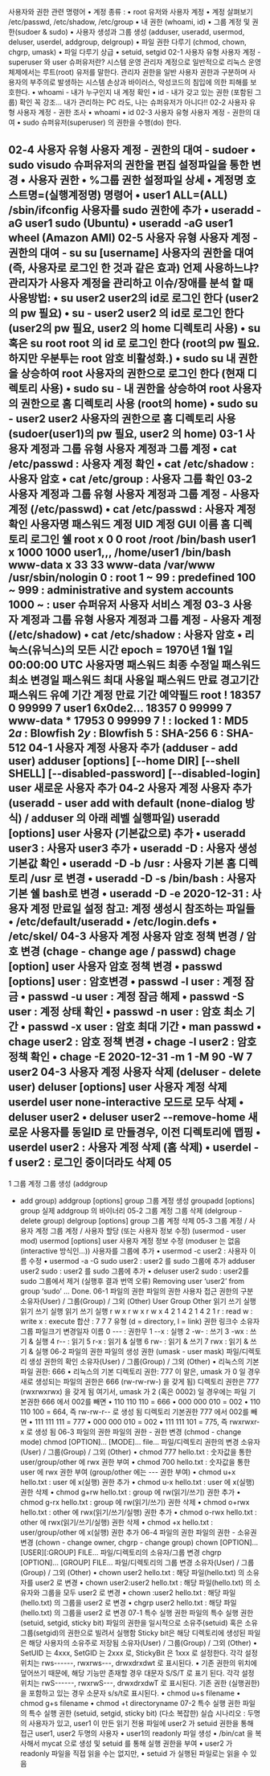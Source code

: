 사용자와 권한 관련 명령어
• 계정 종류 :
• root 유저와 사용자 계정
• 계정 살펴보기 /etc/passwd, /etc/shadow, /etc/group
• 내 권한 (whoami, id)
• 그룹 계정 및 권한(sudoer & sudo) 
• 사용자 생성과 그룹 생성 (adduser, useradd, usermod, deluser, userdel, addgroup, delgroup)
• 파일 권한 다루기 (chmod, chown, chgrp, umask)
• 파일 다루기 상급
• setuid, setgid
02-1
사용자 유형
사용자 계정 - superuser 와 user
슈퍼유저란?
시스템 운영 관리자 계정으로 일반적으로 리눅스 운영체제에서는 루트(root) 유저를 말한다.
관리자 권한을 일반 사용자 권한과 구분하며 사용자의 부주의로 발생하는 시스템 손상과 바이러스, 
악성코드의 침입에 의한 피해를 보호한다.
• whoami - 내가 누구인지 내 계정 확인
• id - 내가 갖고 있는 권한 (포함된 그룹) 확인
꼭 강조…
내가 관리하는 PC 라도,
나는 슈퍼유저가 아니다!!
02-2
사용자 유형
사용자 계정 - 권한 조사
• whoami
• id
02-3
사용자 유형
사용자 계정 - 권한의 대여
• sudo
슈퍼유저(superuser) 의 권한을 수행(do) 한다.

02-4
사용자 유형
사용자 계정 - 권한의 대여 - sudoer
• sudo visudo
슈퍼유저의 권한을 편집
설정파일을 통한 변경
• 사용자 권한
• %그룹 권한
설정파일 상세
• 계정명 호스트명=(실행계정명) 명령어
• user1 ALL=(ALL) /sbin/ifconfig
사용자를 sudo 권한에 추가
• useradd -aG user1 sudo (Ubuntu)
• useradd -aG user1 wheel (Amazon AMI)
02-5
사용자 유형
사용자 계정 - 권한의 대여 - su
su [username]
사용자의 권한을 대여 (즉, 사용자로 로그인 한 것과 같은 효과)
언제 사용하느냐? 관리자가 사용자 계정을 관리하고 이슈/장애를 분석 할 때
사용방법:
• su user2
user2의 id로 로그인 한다 (user2의 pw 필요)
• su - user2
user2 의 id로 로그인 한다 (user2의 pw 필요, user2 의 home 디렉토리 사용)
• su 혹은 su root
root 의 id 로 로그인 한다 (root의 pw 필요. 하지만 우분투는 root 암호 비활성화.)
• sudo su
내 권한을 상승하여 root 사용자의 권한으로 로그인 한다 (현재 디렉토리 사용)
• sudo su -
내 권한을 상승하여 root 사용자의 권한으로 홈 디렉토리 사용 (root의 home)
• sudo su - user2
user2 사용자의 권한으로 홈 디렉토리 사용 (sudoer(user1)의 pw 필요, user2 의 home)
03-1
사용자 계정과
그룹 유형 사용자 계정과 그룹 계정
• cat /etc/passwd : 사용자 계정 확인
• cat /etc/shadow : 사용자 암호
• cat /etc/group : 사용자 그룹 확인
03-2
사용자 계정과
그룹 유형 사용자 계정과 그룹 계정 - 사용자 계정 (/etc/passwd)
• cat /etc/passwd : 사용자 계정 확인
사용자명 패스워드 계정 UID 계정 GUI 이름 홈 디렉토리 로그인 쉘
root x 0 0 root /root /bin/bash
user1 x 1000 1000 user1,,, /home/user1 /bin/bash
www-data x 33 33 www-data /var/www /usr/sbin/nologin
0 : root
1 ~ 99 : predefined
100 ~ 999 : administrative and
system accounts
1000 ~ : user
슈퍼유저
사용자
서비스 계정
03-3
사용자 계정과
그룹 유형 사용자 계정과 그룹 계정 - 사용자 계정 (/etc/shadow)
• cat /etc/shadow : 사용자 암호
• 리눅스(유닉스)의 모든 시간 epoch = 1970년 1월 1일 00:00:00 UTC
사용자명 패스워드 최종
수정일
패스워드
최소 변경일
패스워드
최대 사용일
패스워드 만료
경고기간
패스워드
유예 기간
계정 만료
기간
예약필드
root ! 18357 0 99999 7
user1 $6$x0de2… 18357 0 99999 7
www-data * 17953 0 99999 7
! : locked
$1$ : MD5
$2a$ : Blowfish
$2y$ : Blowfish
$5$ : SHA-256
$6$ : SHA-512
04-1
사용자 계정
사용자 추가 (adduser - add user)
adduser [options] [--home DIR] [--shell SHELL] [--disabled-password] [--disabled-login] user
새로운 사용자 추가
04-2
사용자 계정
사용자 추가 (useradd - user add with default (none-dialog 방식) / adduser 의 아래 레벨 실행파일)
useradd [options] user
사용자 (기본값으로) 추가
• useradd user3 : 사용자 user3 추가
• useradd -D : 사용자 생성 기본값 확인
• useradd -D -b /usr : 사용자 기본 홈 디렉토리 /usr 로 변경
• useradd -D -s /bin/bash : 사용자 기본 쉘 bash로 변경
• useradd -D -e 2020-12-31 : 사용자 계정 만료일 설정
참고: 계정 생성시 참조하는 파일들
• /etc/default/useradd
• /etc/login.defs
• /etc/skel/
04-3
사용자 계정
사용자 암호 정책 변경 / 암호 변경 (chage - change age / passwd)
chage [option] user
사용자 암호 정책 변경
• passwd [options] user : 암호변경
• passwd -l user : 계정 잠금
• passwd -u user : 계정 잠금 해제
• passwd -S user : 계정 상태 확인
• passwd -n <mindays> user : 암호 최소 기간
• passwd -x <maxdays> user : 암호 최대 기간
• man passwd
• chage user2 : 암호 정책 변경
• chage -l user2 : 암호 정책 확인
• chage -E 2020-12-31 -m 1 -M 90 -W 7 user2
04-3
사용자 계정
사용자 삭제 (deluser - delete user)
deluser [options] user
사용자 계정 삭제
userdel user
none-interactive 모드로 모두 삭제
• deluser user2
• deluser user2 --remove-home
새로운 사용자를 동일ID 로 만들경우, 
이전 디렉토리에 맵핑
• userdel user2 : 사용자 계정 삭제 (홈 삭제)
• userdel -f user2 : 로그인 중이더라도 삭제
05
-
1
그룹 계정
그룹 생성
(addgroup
- add group)
addgroup [options] group
그룹 계정 생성
groupadd [options] group
실제 addgroup
의 바이너리
05-2
그룹 계정
그룹 삭제 (delgroup - delete group)
delgroup [options] group
그룹 계정 삭제
05-3
그룹 계정 / 
사용자 계정 그룹 계정 / 사용자 할당 (또는 사용자 정보 수정) (usermod - user mod)
usermod [options] user
사용자 계정 정보 수정 (moduser 는 없음 (interactive 방식인…))
사용자를 그룹에 추가
• usermod -c <name change> user2 : 사용자 이름 수정
• usermod -a -G sudo user2 : user2 를 sudo 그룹에 추가
adduser user2 sudo : user2 를 sudo 그룹에 추가
• deluser user2 sudo : user2를 sudo 그룹에서 제거
(실행후 결과 번역 오류) 
Removing user ‘user2’ from group ‘sudo’ …
Done.
06-1
파일의 권한
파일의 권한
사용자 접근 권한의 구분
소유자(User) / 그룹(Group) / 그외 (Other)
User Group Other
읽기 쓰기 실행 읽기 쓰기 실행 읽기 쓰기 실행
r w x r w x r w x
4 2 1 4 2 1 4 2 1
r : read
w : write
x : execute
합산 : 7 7 7
유형 (d = directory, l = link)
권한
링크수
소유자
그룹
파일크기
변경일자
이름 0 --- : 권한무
1 --x : 실행
2 -w- : 쓰기
3 -wx : 쓰기 & 실행
4 r-- : 읽기
5 r-x : 읽기 & 실행
6 rw- : 읽기 & 쓰기
7 rwx : 읽기 & 쓰기 & 실행
06-2
파일의 권한
파일의 생성 권한 (umask - user mask)
파일/디렉토리 생성 권한의 확인
소유자(User) / 그룹(Group) / 그외 (Other)
• 리눅스의 기본 파일 권한: 666
• 리눅스의 기본 디렉토리 권한: 777
이 말은, umask 가 0 일 경우 새로 생성되는 파일의 권한은 666 (rw-rw-rw-) 을 갖게 됨)
디렉토리 권한은 777 (rwxrwxrwx) 을 갖게 됨
여기서, umask 가 2 (혹은 0002) 일 경우에는
파일 기본권한 666 에서 002를 빼면
• 110 110 110 = 666
• 000 000 010 = 002
• 110 110 100 = 664, 즉 rw-rw-r-- 로 생성 됨
디렉토리 기본권한 777 에서 002를 빼면
• 111 111 111 = 777
• 000 000 010 = 002
• 111 111 101 = 775, 즉 rwxrwxr-x 로 생성 됨
06-3
파일의 권한
파일의 권한 - 권한 변경 (chmod - change mode)
chmod [OPTION]… [MODE]… file…
파일/디렉토리 권한의 변경
소유자(User) / 그룹(Group) / 그외 (Other)
• chmod 777 hello.txt : 숫자값을 통한 user/group/other 에 rwx 권한 부여
• chmod 700 hello.txt : 숫자값을 통한 user 에 rwx 권한 부여 (group/other 에는 --- 권한 부여)
• chmod u+x hello.txt : user 에 x(실행) 권한 추가
• chmod u-x hello.txt : user 에 x(실행) 권한 삭제
• chmod g+rw hello.txt : group 에 rw(읽기/쓰기) 권한 추가
• chmod g-rx hello.txt : group 에 rw(읽기/쓰기) 권한 삭제
• chmod o+rwx hello.txt : other 에 rwx(읽기/쓰기/실행) 권한 추가
• chmod o-rwx hello.txt : other 에 rwx(읽기/쓰기/실행) 권한 삭제
• chmod +x hello.txt : user/group/other 에 x(실행) 권한 추가
06-4
파일의 권한
파일의 권한 - 소유권 변경 (chown - change owner, chgrp - change group)
chown [OPTION]… [USER][:GROUP] FILE…
파일/디렉토리의 소유자/그룹 변경
chgrp [OPTION]… [GROUP] FILE…
파일/디렉토리의 그룹 변경
소유자(User) / 그룹(Group) / 그외 (Other)
• chown user2 hello.txt : 해당 파일(hello.txt) 의 소유자를 user2 로 변경
• chown user2:user2 hello.txt : 해당 파일(hello.txt) 의 소유자와 그룹을 모두 user2 로 변경
• chown :user2 hello.txt : 해당 파일(hello.txt) 의 그룹을 user2 로 변경
• chgrp user2 hello.txt : 해당 파일(hello.txt) 의 그룹을 user2 로 변경
07-1
특수 실행 권한
파일의 특수 실행 권한 (setuid, setgid, sticky bit)
파일의 권한을 일시적으로 소유주(setuid) 혹은 소유그룹(setgid)의 권한으로 빌려서 실행함
Sticky bit은 해당 디렉토리에 생성된 파일은 해당 사용자의 소유주로 저장됨
소유자(User) / 그룹(Group) / 그외 (Other)
• SetUID 는 4xxx, SetGID 는 2xxx 로, StickyBit 은 1xxx 로 설정한다.
각각 설정 위치는 rws------, rwxrws---, drwxdrxdwt 로 표시된다.
• 기존 권한의 위치에 덮어쓰기 때문에, 해당 기능만 존재할 경우 대문자 S/S/T 로 표기 된다.
각각 설정 위치는 rwS------, rwxrwS---, drwxdrxdwT 로 표시된다.
기존 권한 (실행권한) 을 포함하고 있는 경우 소문자 s/s/t로 표시된다.
• chmod u+s filename
• chmod g+s filename
• chmod +t directoryname
07-2
특수 실행 권한
파일의 특수 실행 권한 (setuid, setgid, sticky bit)
(다소 복잡한) 실습
시나리오 : 두명의 사용자가 있고, user1 이 만든 읽기 전용 파일에 user2 가 setuid 권한을 통해 접근
user1, user2 두명의 사용자
• user1의 readonly 파일 생성
• /bin/cat 을 복사해서 mycat 으로 생성 및 setuid 를 통해 실행 권한을 부여
• user2 가 readonly 파일을 직접 읽을 수는 없지만,
• setuid 가 실행된 파일로는 읽을 수 있음
